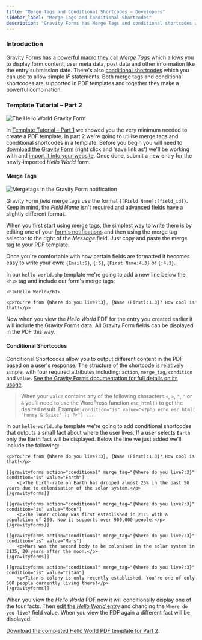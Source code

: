 ```yaml
---
title: "Merge Tags and Conditional Shortcodes – Developers"
sidebar_label: "Merge Tags and Conditional Shortcodes"
description: "Gravity Forms has Merge Tags and conditional shortcodes which you can use to display form data and allow simple IF statements in PDF templates."
---
```


### Introduction

Gravity Forms has a [powerful macro they call *Merge Tags*](https://www.gravityhelp.com/documentation/article/merge-tags/) which allows you to display form content, user meta data, post data and other information like the entry submission date. There's also [conditional shortcodes](https://www.gravityhelp.com/documentation/article/shortcodes/#conditional-shortcode) which you can use to allow simple *IF* statements. Both merge tags and conditional shortcodes are supported in PDF templates and together they make a powerful combination.

### Template Tutorial – Part 2

![The Hello World Gravity Form](https://resources.gravitypdf.com/uploads/2015/11/hello-world-form.png)

In [Template Tutorial – Part 1](developer-first-custom-pdf.md#template-tutorial) we showed you the very minimum needed to create a PDF template. In part 2 we're going to utilise merge tags and conditional shortcodes in a template. Before you begin you will need to [download the Gravity Form](https://resources.gravitypdf.com/uploads/2015/11/hello-world-gravity-form.json) (right click and 'save link as') we'll be working with and [import it into your website](https://www.gravityhelp.com/documentation/article/importing-a-form-into-gravity-forms/). Once done, submit a new entry for the newly-imported *Hello World* form.

#### Merge Tags

![Mergetags in the Gravity Form notification](https://resources.gravitypdf.com/uploads/2015/11/merge-tags.png)

Gravity Form *field* merge tags use the format `{[Field Name]:[field_id]}`. Keep in mind, the *Field Name* isn't required and advanced fields have a slightly different format.

When you first start using merge tags, the simplest way to write them is by editing one of your [form's notifications](https://www.gravityhelp.com/documentation/article/configuring-notifications-in-gravity-forms/) and then using the merge tag selector to the right of the *Message* field. Just copy and paste the merge tag to your PDF template.

Once you're comfortable with how certain fields are formatted it becomes easy to write your own: `{Email:5}`, `{:5}`, `{First Name:4.3}` or `{:4.3}`.

In our `hello-world.php` template we're going to add a new line below the `<h1>` tag and include our form's merge tags:

```{.language-html}
<h1>Hello World</h1>

<p>You're from {Where do you live?:3}, {Name (First):1.3}? How cool is that!</p>
```

Now when you view the *Hello World* PDF for the entry you created earlier it will include the Gravity Forms data. All Gravity Form fields can be displayed in the PDF this way.

#### Conditional Shortcodes

Conditional Shortcodes allow you to output different content in the PDF based on a user's response. The structure of the shortcode is relatively simple, with four required attributes including: `action`, `merge_tag`, `condition` and `value`. [See the Gravity Forms documentation for full details on its usage](https://www.gravityhelp.com/documentation/article/shortcodes/#conditional-shortcode).

> When your `value` contains any of the following characters `<`, `>`, `"`, `'` or `&` you'll need to use the WordPress function `esc_html()` to get the desired result.
Example: `condition="is" value="<?php echo esc_html( 'Honey & Spice' ); ?>"] ...`

In our `hello-world.php` template we're going to add conditional shortcodes that outputs a small fact about where the user lives. If a user selects `Earth` only the Earth fact will be displayed. Below the line we just added we'll include the following:

```{.language-html}
<p>You're from {Where do you live?:3}, {Name (First):1.3}? How cool is that!</p>

[[gravityforms action="conditional" merge_tag="{Where do you live?:3}" condition="is" value="Earth"]
	<p>The birth-rate on Earth has dropped almost 25% in the past 50 years due to colonisation of the solar system.</p>
[/gravityforms]]

[[gravityforms action="conditional" merge_tag="{Where do you live?:3}" condition="is" value="Moon"]
	<p>The lunar colony was first established in 2115 with a population of 200. Now it supports over 900,000 people.</p>
[/gravityforms]]

[[gravityforms action="conditional" merge_tag="{Where do you live?:3}" condition="is" value="Mars"]
	<p>Mars was the second body to be colonised in the solar system in 2135, 20 years after the moon.</p>
[/gravityforms]]

[[gravityforms action="conditional" merge_tag="{Where do you live?:3}" condition="is" value="Titan"]
	<p>Titan's colony is only recently established. You're one of only 500 people currently living there!</p>
[/gravityforms]]

```

When you view the *Hello World* PDF now it will conditionally display one of the four facts. Then [edit the *Hello World* entry](https://www.gravityhelp.com/documentation/article/entry-detail/) and changing the `Where do you live?` field value. When you view the PDF again a different fact will be displayed.

[Download the completed Hello World PDF template for Part 2](https://gist.github.com/jakejackson1/6c0a5268fa23ba51a285).